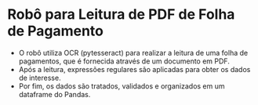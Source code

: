 # Robô para Leitura de PDF de Folha de Pagamento

* O robô utiliza OCR (pytesseract) para realizar a leitura de uma folha de pagamentos, que é fornecida através de um documento em PDF.
* Após a leitura, expressões regulares são aplicadas para obter os dados de interesse.
* Por fim, os dados são tratados, validados e organizados em um dataframe do Pandas. 